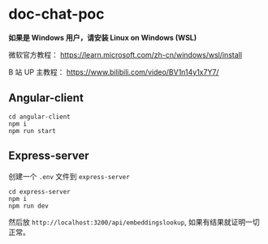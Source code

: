# doc-chat-poc

**如果是 Windows 用户，请安装 Linux on Windows (WSL)**

微软官方教程：
https://learn.microsoft.com/zh-cn/windows/wsl/install

B 站 UP 主教程：
https://www.bilibili.com/video/BV1n14y1x7Y7/

## Angular-client

```
cd angular-client
npm i
npm run start
```

## Express-server

创建一个 `.env` 文件到 `express-server`

```
cd express-server
npm i
npm run dev
```

然后放 `http://localhost:3200/api/embeddingslookup`, 如果有结果就证明一切正常。
